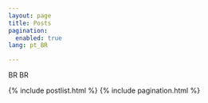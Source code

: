 ```yaml
---
layout: page
title: Posts
pagination:
  enabled: true
lang: pt_BR

---
```


BR BR

{% include postlist.html %}
{% include pagination.html %}
